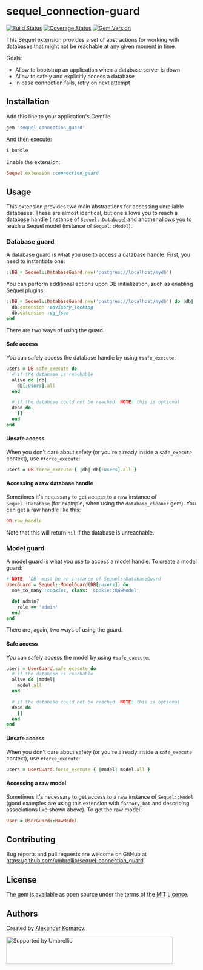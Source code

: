 # sequel_connection-guard
[![Build Status](https://travis-ci.org/umbrellio/sequel-connection_guard.svg?branch=master)](https://travis-ci.org/umbrellio/sequel-connection_guard)
[![Coverage Status](https://coveralls.io/repos/github/umbrellio/sequel-connection_guard/badge.svg?branch=master)](https://coveralls.io/github/umbrellio/sequel-connection_guard?branch=master)
[![Gem Version](https://badge.fury.io/rb/sequel-connection_guard.svg)](https://badge.fury.io/rb/sequel-connection_guard)

This Sequel extension provides a set of abstractions for working with databases that might not be
reachable at any given moment in time.

Goals:
- Allow to bootstrap an application when a database server is down
- Allow to safely and explicitly access a database
- In case connection fails, retry on next attempt

## Installation

Add this line to your application's Gemfile:

```ruby
gem 'sequel-connection_guard'
```

And then execute:
```sh
$ bundle
```

Enable the extension:
```ruby
Sequel.extension :connection_guard
```

## Usage

This extension provides two main abstractions for accessing unreliable databases. These are almost
identical, but one allows you to reach a database handle (instance of `Sequel::Database`) and
another allows you to reach a Sequel model (instance of `Sequel::Model`).

### Database guard

A database guard is what you use to access a database handle. First, you need to instantiate one:
```ruby
::DB = Sequel::DatabaseGuard.new('postgres://localhost/mydb')
```

You can perform additional actions upon DB initialization, such as enabling Sequel plugins:
```ruby
::DB = Sequel::DatabaseGuard.new('postgres://localhost/mydb') do |db|
  db.extension :advisory_locking
  db.extension :pg_json
end
```

There are two ways of using the guard.

#### Safe access

You can safely access the database handle by using `#safe_execute`:

```ruby
users = DB.safe_execute do
  # if the database is reachable
  alive do |db|
    db[:users].all
  end

  # if the database could not be reached. NOTE: this is optional
  dead do
    []
  end
end
```

#### Unsafe access

When you don't care about safety (or you're already inside a `safe_execute` context), use
`#force_execute`:

```ruby
users = DB.force_execute { |db| db[:users].all }
```

#### Accessing a raw database handle

Sometimes it's necessary to get access to a raw instance of `Sequel::Database` (for example, when
using the `database_cleaner` gem). You can get a raw handle like this:

```ruby
DB.raw_handle
```

Note that this will return `nil` if the database is unreachable.

### Model guard

A model guard is what you use to access a model handle. To create a model guard:
```ruby
# NOTE: `DB` must be an instance of Sequel::DatabaseGuard
UserGuard = Sequel::ModelGuard(DB[:users]) do
  one_to_many :cookies, class: 'Cookie::RawModel'

  def admin?
    role == 'admin'
  end
end
```

There are, again, two ways of using the guard.

#### Safe access

You can safely access the model by using `#safe_execute`:

```ruby
users = UserGuard.safe_execute do
  # if the database is reachable
  alive do |model|
    model.all
  end

  # if the database could not be reached. NOTE: this is optional
  dead do
    []
  end
end
```

#### Unsafe access

When you don't care about safety (or you're already inside a `safe_execute` context), use
`#force_execute`:

```ruby
users = UserGuard.force_execute { |model| model.all }
```

#### Accessing a raw model

Sometimes it's necessary to get access to a raw instance of `Sequel::Model` (good examples are
using this extension with `factory_bot` and describing associations like shown above).
To get the raw model:

```ruby
User = UserGuard::RawModel
```

## Contributing

Bug reports and pull requests are welcome on GitHub at https://github.com/umbrellio/sequel-connection_guard.

## License

The gem is available as open source under the terms of the [MIT License](https://opensource.org/licenses/MIT).

## Authors
Created by [Alexander Komarov](https://github.com/akxcv).

<a href="https://github.com/umbrellio/">
  <img style="float: left;" src="https://umbrellio.github.io/Umbrellio/supported_by_umbrellio.svg" alt="Supported by Umbrellio" width="439" height="72">
</a>
